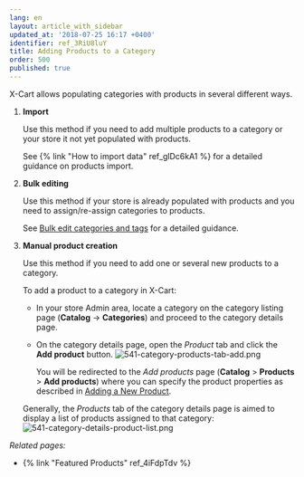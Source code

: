 ```yaml
---
lang: en
layout: article_with_sidebar
updated_at: '2018-07-25 16:17 +0400'
identifier: ref_3RiU8luY
title: Adding Products to a Category
order: 500
published: true
---
```

X-Cart allows populating categories with products in several different ways.

1. **Import**

   Use this method if you need to add multiple products to a category or your store it not yet populated with products. 

   See {% link "How to import data" ref_glDc6kA1 %} for a detailed guidance on products import.

2. **Bulk editing**

   Use this method if your store is already populated with products and you need to assign/re-assign categories to products. 

   See [Bulk edit categories and tags](https://kb.x-cart.com/modules/bulk_edit.html#bulk-edit-categories-and-tags "Adding Products to a Category") for a detailed guidance.

3. **Manual product creation**

   Use this method if you need to add one or several new products to a category.

   To add a product to a category in X-Cart:

    * In your store Admin area, locate a category on the category listing page (**Catalog** -> **Categories**) and proceed to the category details page.
    
    * On the category details page, open the _Product_ tab and click the **Add product** button. 
      ![541-category-products-tab-add.png]({{site.baseurl}}/attachments/ref_3RiU8luY/541-category-products-tab-add.png)

      You will be redirected to the _Add products_ page (**Catalog** > **Products** > **Add products**) where you can specify the product properties as described in [Adding a New Product](https://kb.x-cart.com/products/products/managing_products/adding_products/#adding-a-new-product "Adding Products to a Category"). 
      
    Generally, the _Products_ tab of the category details page is aimed to display a list of products assigned to that category:
    ![541-category-details-product-list.png]({{site.baseurl}}/attachments/ref_3RiU8luY/541-category-details-product-list.png)

_Related pages:_

*   {% link "Featured Products" ref_4iFdpTdv %}
       
      